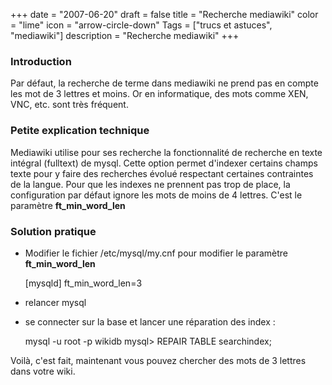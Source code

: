 +++
date = "2007-06-20"
draft = false
title = "Recherche mediawiki"
color = "lime"
icon = "arrow-circle-down"
Tags = ["trucs et astuces", "mediawiki"]
description = "Recherche mediawiki"
+++

### Introduction

Par défaut, la recherche de terme dans mediawiki ne prend pas en compte
les mot de 3 lettres et moins. Or en informatique, des mots comme XEN,
VNC, etc. sont très fréquent.

### Petite explication technique

Mediawiki utilise pour ses recherche la fonctionnalité de recherche en
texte intégral (fulltext) de mysql. Cette option permet d'indexer
certains champs texte pour y faire des recherches évolué respectant
certaines contraintes de la langue. Pour que les indexes ne prennent pas
trop de place, la configuration par défaut ignore les mots de moins de 4
lettres. C'est le paramètre **ft\_min\_word\_len**

### Solution pratique

-   Modifier le fichier /etc/mysql/my.cnf pour modifier le paramètre
    **ft\_min\_word\_len**

    [mysqld]
    ft_min_word_len=3

-   relancer mysql
-   se connecter sur la base et lancer une réparation des index :

    mysql -u root -p wikidb
    mysql> REPAIR TABLE searchindex;

Voilà, c'est fait, maintenant vous pouvez chercher des mots de 3 lettres
dans votre wiki.
